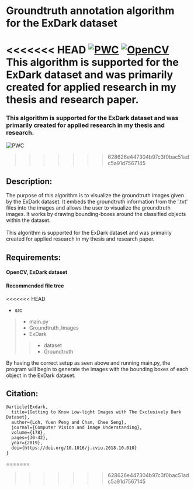 # Groundtruth annotation algorithm for the ExDark dataset
<<<<<<< HEAD
[![PWC](https://img.shields.io/badge/Dataset-ExDark%20Repository-brightgreen?url=https://github.com/cs-chan/Exclusively-Dark-Image-Dataset&logo=Github)](https://github.com/cs-chan/Exclusively-Dark-Image-Dataset)
[![OpenCV](https://img.shields.io/badge/opencv-%23white.svg?style=for-the-badge&logo=opencv&logoColor=white)](https://docs.opencv.org/4.x/d6/d00/tutorial_py_root.html) <br/>
This algorithm is supported for the ExDark dataset and was primarily created for applied research in my thesis and research paper.
=======
### This algorithm is supported for the ExDark dataset and was primarily created for applied research in my thesis and research.
![PWC](https://img.shields.io/badge/Dataset-ExDark%20dataset-red?url=https://github.com/cs-chan/Exclusively-Dark-Image-Dataset&url=http://youtube.com&logo=Github)
>>>>>>> 628626e447304b97c3f0bac51adc5a91d7567145

## Description:
The purpose of this algorithm is to visualize the groundtruth images given by the ExDark dataset. It embeds the groundtruth information from the '.txt' files into the images and allows the user to visualize the groundtruth images. It works by drawing bounding-boxes around the classified objects within the dataset.<br/><br/>
This algorithm is supported for the ExDark dataset and was primarily created for applied research in my thesis and research paper.

## Requirements:
#### OpenCV, ExDark dataset
#### Recommended file tree 
<<<<<<< HEAD

- src
> - main.py
> - Groundtruth_Images
> - ExDark
>> - dataset
>> - Groundtruth

By having the correct setup as seen above and running main.py, the program will begin to generate the images with the bounding boxes of each object in the ExDark dataset.

## Citation:
```
@article{Exdark,
  title={Getting to Know Low-light Images with The Exclusively Dark Dataset},
  author={Loh, Yuen Peng and Chan, Chee Seng},
  journal={Computer Vision and Image Understanding},
  volume={178},
  pages={30-42},
  year={2019},
  doi={https://doi.org/10.1016/j.cviu.2018.10.010}
}
```
=======
>>>>>>> 628626e447304b97c3f0bac51adc5a91d7567145

